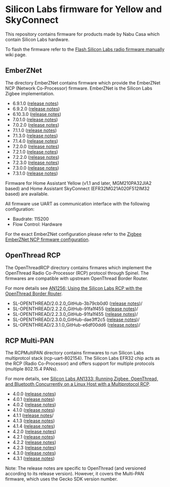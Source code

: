 # Silicon Labs firmware for Yellow and SkyConnect

This repository contains firmware for products made by Nabu Casa
which contain Silicon Labs hardware.

To flash the firmware refer to the [Flash Silicon Labs radio firmware manually](https://github.com/NabuCasa/silabs-firmware/wiki/Flash-Silicon-Labs-radio-firmware-manually)
wiki page.

## EmberZNet

The directory EmberZNet contains firmware which provide the EmberZNet
NCP (Network Co-Processor) firmware. EmberZNet is the Silicon Labs Zigbee
implementation.

  * 6.9.1.0 ([release notes](https://www.silabs.com/documents/public/release-notes/emberznet-release-notes-6.9.1.0.pdf))
  * 6.9.2.0 ([release notes](https://www.silabs.com/documents/public/release-notes/emberznet-release-notes-6.9.2.0.pdf))
  * 6.10.3.0 ([release notes](https://www.silabs.com/documents/public/release-notes/emberznet-release-notes-6.10.3.0.pdf))
  * 7.0.1.0 ([release notes](https://www.silabs.com/documents/public/release-notes/emberznet-release-notes-7.0.1.0.pdf))
  * 7.0.2.0 ([release notes](https://www.silabs.com/documents/public/release-notes/emberznet-release-notes-7.0.2.0.pdf))
  * 7.1.1.0 ([release notes](https://www.silabs.com/documents/public/release-notes/emberznet-release-notes-7.1.1.0.pdf))
  * 7.1.3.0 ([release notes](https://www.silabs.com/documents/public/release-notes/emberznet-release-notes-7.1.3.0.pdf))
  * 7.1.4.0 ([release notes](https://www.silabs.com/documents/public/release-notes/emberznet-release-notes-7.1.4.0.pdf))
  * 7.2.0.0 ([release notes](https://www.silabs.com/documents/public/release-notes/emberznet-release-notes-7.2.0.0.pdf))
  * 7.2.1.0 ([release notes](https://www.silabs.com/documents/public/release-notes/emberznet-release-notes-7.2.1.0.pdf))
  * 7.2.2.0 ([release notes](https://www.silabs.com/documents/public/release-notes/emberznet-release-notes-7.2.2.0.pdf))
  * 7.2.3.0 ([release notes](https://www.silabs.com/documents/public/release-notes/emberznet-release-notes-7.2.3.0.pdf))
  * 7.3.0.0 ([release notes](https://www.silabs.com/documents/public/release-notes/emberznet-release-notes-7.3.0.0.pdf))
  * 7.3.1.0 ([release notes](https://www.silabs.com/documents/public/release-notes/emberznet-release-notes-7.3.1.0.pdf))

Firmware for Home Assistant Yellow (v1.1 and later, MGM210PA32JIA2 based) and
Home Assistant SkyConnect (EFR32MG21A020F512IM32 based) are available.

All firmware use  UART as communication interface with the following
configuration:
 * Baudrate: 115200
 * Flow Control: Hardware

For the exact EmberZNet configuration please refer to the [Zigbee EmberZNet NCP firmware configuration](https://github.com/NabuCasa/silabs-firmware/wiki/Zigbee-EmberZNet-NCP-firmware-configuration).

## OpenThread RCP

The OpenThreadRCP directory contains firmares which implement the OpenThread
Radio Co-Processor (RCP) protocol through Spinel. The firmwares are compatible
with upstream OpenThread Border Router.

For more details see [AN1256: Using the Silicon Labs RCP with the
OpenThread Border
Router](https://www.silabs.com/documents/public/application-notes/an1256-using-sl-rcp-with-openthread-border-router.pdf).

  * SL-OPENTHREAD/2.0.2.0_GitHub-3b79cb0d0 ([release notes](https://www.silabs.com/documents/public/release-notes/open-thread-release-notes-2.0.2.0.pdf))/
  * SL-OPENTHREAD/2.2.2.0_GitHub-91fa1f455 ([release notes](https://www.silabs.com/documents/public/release-notes/open-thread-release-notes-2.2.2.0.pdf))/
  * SL-OPENTHREAD/2.2.3.0_GitHub-91fa1f455 ([release notes](https://www.silabs.com/documents/public/release-notes/open-thread-release-notes-2.2.3.0.pdf))/
  * SL-OPENTHREAD/2.3.0.0_GitHub-dae3ff2c5 ([release notes](https://www.silabs.com/documents/public/release-notes/open-thread-release-notes-2.3.0.0.pdf))/
  * SL-OPENTHREAD/2.3.1.0_GitHub-e6df00dd6 ([release notes](https://www.silabs.com/documents/public/release-notes/open-thread-release-notes-2.3.1.0.pdf))/


## RCP Multi-PAN

The RCPMultiPAN directory contains firmwares to run Silicon Labs multiprotcol
stack (rcp-uart-802154). The Silicon Labs EFR32 chip acts as the RCP (Radio
Co-Processor) and offers support for multiple protocols (multiple 802.15.4
PANs).

For more details, see [Silicon Labs AN1333: Running Zigbee, OpenThread, and
Bluetooth Concurrently on a Linux Host with
a Multiprotocol RCP](https://www.silabs.com/documents/public/application-notes/an1333-concurrent-protocols-with-802-15-4-rcp.pdf).

  * 4.0.0 ([release notes](https://www.silabs.com/documents/public/release-notes/open-thread-release-notes-2.0.0.0.pdf))
  * 4.0.1 ([release notes](https://www.silabs.com/documents/public/release-notes/open-thread-release-notes-2.0.1.0.pdf))
  * 4.0.2 ([release notes](https://www.silabs.com/documents/public/release-notes/open-thread-release-notes-2.0.2.0.pdf))
  * 4.1.0 ([release notes](https://www.silabs.com/documents/public/release-notes/open-thread-release-notes-2.1.0.0.pdf))
  * 4.1.1 ([release notes](https://www.silabs.com/documents/public/release-notes/open-thread-release-notes-2.1.1.0.pdf)/
  * 4.1.3 ([release notes](https://www.silabs.com/documents/public/release-notes/open-thread-release-notes-2.1.3.0.pdf))
  * 4.1.4 ([release notes](https://www.silabs.com/documents/public/release-notes/open-thread-release-notes-2.1.4.0.pdf))
  * 4.2.0 ([release notes](https://www.silabs.com/documents/public/release-notes/open-thread-release-notes-2.2.0.0.pdf))
  * 4.2.1 ([release notes](https://www.silabs.com/documents/public/release-notes/open-thread-release-notes-2.2.1.0.pdf))
  * 4.2.2 ([release notes](https://www.silabs.com/documents/public/release-notes/open-thread-release-notes-2.2.2.0.pdf))
  * 4.2.3 ([release notes](https://www.silabs.com/documents/public/release-notes/open-thread-release-notes-2.2.3.0.pdf))
  * 4.3.0 ([release notes](https://www.silabs.com/documents/public/release-notes/open-thread-release-notes-2.3.0.0.pdf))
  * 4.3.1 ([release notes](https://www.silabs.com/documents/public/release-notes/open-thread-release-notes-2.3.1.0.pdf))

Note: The release notes are specific to OpenThread (and versioned according to
its release version). However, it covers the Multi-PAN firmware, which uses
the Gecko SDK version number.
